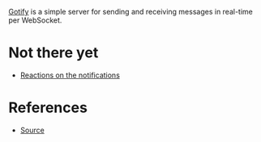 [Gotify](https://github.com/gotify/server) is a simple server for sending and receiving messages in real-time per WebSocket. 

# Not there yet

- [Reactions on the notifications](https://github.com/gotify/server/issues/494)

# References

- [Source](https://github.com/gotify/server)
